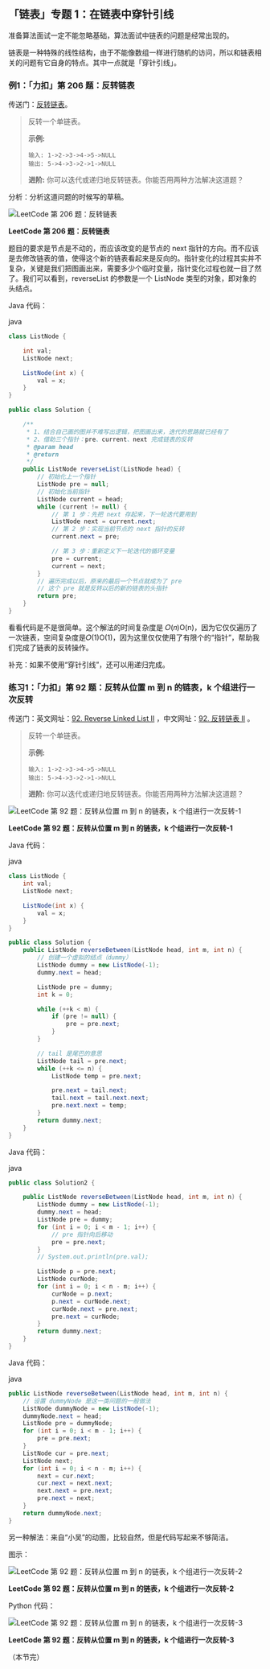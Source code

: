 ## 「链表」专题 1：在链表中穿针引线

准备算法面试一定不能忽略基础，算法面试中链表的问题是经常出现的。

链表是一种特殊的线性结构，由于不能像数组一样进行随机的访问，所以和链表相关的问题有它自身的特点。其中一点就是「穿针引线」。

### 例1：「力扣」第 206 题：反转链表

传送门：[反转链表](https://leetcode-cn.com/problems/reverse-linked-list/description/)。

> 反转一个单链表。
>
> **示例:**
>
> ```
> 输入: 1->2->3->4->5->NULL
> 输出: 5->4->3->2->1->NULL
> ```
>
> **进阶:**
> 你可以迭代或递归地反转链表。你能否用两种方法解决这道题？

分析：分析这道问题的时候写的草稿。



![LeetCode 第 206 题：反转链表](https://liweiwei1419.gitee.io/images/leetcode-solution/206-1.jpg)

**LeetCode 第 206 题：反转链表**



题目的要求是节点是不动的，而应该改变的是节点的 next 指针的方向。而不应该是去修改链表的值，使得这个新的链表看起来是反向的。指针变化的过程其实并不复杂，关键是我们把图画出来，需要多少个临时变量，指针变化过程也就一目了然了。我们可以看到，reverseList 的参数是一个 ListNode 类型的对象，即对象的头结点。

Java 代码：

java

```java
class ListNode {

    int val;
    ListNode next;

    ListNode(int x) {
        val = x;
    }
}

public class Solution {

    /**
     * 1、结合自己画的图并不难写出逻辑，把图画出来，迭代的思路就已经有了
     * 2、借助三个指针：pre、current、next 完成链表的反转
     * @param head
     * @return
     */
    public ListNode reverseList(ListNode head) {
        // 初始化上一个指针
        ListNode pre = null;
        // 初始化当前指针
        ListNode current = head;
        while (current != null) {
            // 第 1 步：先把 next 存起来，下一轮迭代要用到
            ListNode next = current.next;
            // 第 2 步：实现当前节点的 next 指针的反转
            current.next = pre;

            // 第 3 步：重新定义下一轮迭代的循环变量
            pre = current;
            current = next;
        }
        // 遍历完成以后，原来的最后一个节点就成为了 pre
        // 这个 pre 就是反转以后的新的链表的头指针
        return pre;
    }
}
```

看看代码是不是很简单。这个解法的时间复杂度是 𝑂(𝑛)O(n)，因为它仅仅遍历了一次链表，空间复杂度是𝑂(1)O(1)，因为这里仅仅使用了有限个的“指针”，帮助我们完成了链表的反转操作。

补充：如果不使用“穿针引线”，还可以用递归完成。

### 练习1：「力扣」第 92 题：反转从位置 m 到 n 的链表，k 个组进行一次反转

传送门：英文网址：[92. Reverse Linked List II](https://leetcode.com/problems/reverse-linked-list-ii/description/) ，中文网址：[92. 反转链表 II](https://leetcode-cn.com/problems/reverse-linked-list-ii/description/) 。

> 反转一个单链表。
>
> **示例:**
>
> ```
> 输入: 1->2->3->4->5->NULL
> 输出: 5->4->3->2->1->NULL
> ```
>
> **进阶:**
> 你可以迭代或递归地反转链表。你能否用两种方法解决这道题？



![LeetCode 第 92 题：反转从位置 m 到 n 的链表，k 个组进行一次反转-1](http://upload-images.jianshu.io/upload_images/414598-f83685e15724a1d7.jpg?imageMogr2/auto-orient/strip%7CimageView2/2/w/600)

**LeetCode 第 92 题：反转从位置 m 到 n 的链表，k 个组进行一次反转-1**



Java 代码：

java

```java
class ListNode {
    int val;
    ListNode next;

    ListNode(int x) {
        val = x;
    }
}

public class Solution {
    public ListNode reverseBetween(ListNode head, int m, int n) {
        // 创建一个虚拟的结点（dummy）
        ListNode dummy = new ListNode(-1);
        dummy.next = head;

        ListNode pre = dummy;
        int k = 0;

        while (++k < m) {
            if (pre != null) {
                pre = pre.next;
            }
        }

        // tail 是尾巴的意思
        ListNode tail = pre.next;
        while (++k <= n) {
            ListNode temp = pre.next;

            pre.next = tail.next;
            tail.next = tail.next.next;
            pre.next.next = temp;
        }
        return dummy.next;
    } 
}
```

Java 代码：

java

```java
public class Solution2 {

    public ListNode reverseBetween(ListNode head, int m, int n) {
        ListNode dummy = new ListNode(-1);
        dummy.next = head;
        ListNode pre = dummy;
        for (int i = 0; i < m - 1; i++) {
            // pre 指针向后移动
            pre = pre.next;
        }
        // System.out.println(pre.val);

        ListNode p = pre.next;
        ListNode curNode;
        for (int i = 0; i < n - m; i++) {
            curNode = p.next;
            p.next = curNode.next;
            curNode.next = pre.next;
            pre.next = curNode;
        }
        return dummy.next;
    }
}
```

Java 代码：

java

```java
public ListNode reverseBetween(ListNode head, int m, int n) {
    // 设置 dummyNode 是这一类问题的一般做法
    ListNode dummyNode = new ListNode(-1);
    dummyNode.next = head;
    ListNode pre = dummyNode;
    for (int i = 0; i < m - 1; i++) {
        pre = pre.next;
    }
    ListNode cur = pre.next;
    ListNode next;
    for (int i = 0; i < n - m; i++) {
        next = cur.next;
        cur.next = next.next;
        next.next = pre.next;
        pre.next = next;
    }
    return dummyNode.next;
}
```

另一种解法：来自“小吴”的动图，比较自然，但是代码写起来不够简洁。

图示：



![LeetCode 第 92 题：反转从位置 m 到 n 的链表，k 个组进行一次反转-2](https://liweiwei1419.gitee.io/images/leetcode-solution/0092.gif)

**LeetCode 第 92 题：反转从位置 m 到 n 的链表，k 个组进行一次反转-2**



Python 代码：

![LeetCode 第 92 题：反转从位置 m 到 n 的链表，k 个组进行一次反转-3](https://liweiwei1419.gitee.io/images/leetcode-solution/0092.png)

**LeetCode 第 92 题：反转从位置 m 到 n 的链表，k 个组进行一次反转-3**



（本节完）